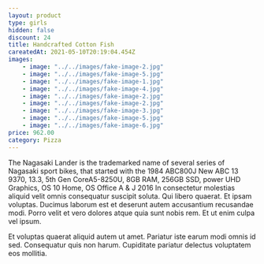 ```yaml
---
layout: product
type: girls
hidden: false
discount: 24
title: Handcrafted Cotton Fish
careatedAt: 2021-05-10T20:19:04.454Z
images:
    - image: "../../images/fake-image-2.jpg"
    - image: "../../images/fake-image-5.jpg"
    - image: "../../images/fake-image-1.jpg"
    - image: "../../images/fake-image-4.jpg"
    - image: "../../images/fake-image-2.jpg"
    - image: "../../images/fake-image-2.jpg"
    - image: "../../images/fake-image-3.jpg"
    - image: "../../images/fake-image-5.jpg"
    - image: "../../images/fake-image-6.jpg"
price: 962.00
category: Pizza
---
```

The Nagasaki Lander is the trademarked name of several series of Nagasaki sport bikes, that started with the 1984 ABC800J
New ABC 13 9370, 13.3, 5th Gen CoreA5-8250U, 8GB RAM, 256GB SSD, power UHD Graphics, OS 10 Home, OS Office A & J 2016
In consectetur molestias aliquid velit omnis consequatur suscipit soluta. Qui libero quaerat. Et ipsam voluptas. Ducimus laborum est et deserunt autem accusantium recusandae modi. Porro velit et vero dolores atque quia sunt nobis rem. Et ut enim culpa vel ipsum.
 Et voluptas quaerat aliquid autem ut amet. Pariatur iste earum modi omnis id sed. Consequatur quis non harum. Cupiditate pariatur delectus voluptatem eos mollitia.
